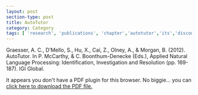 ```yaml
---
layout: post
section-type: post
title: AutoTutor
category: Category
tags: [ 'research', 'publications', 'chapter','autotutor','its','discourse','nlp','education' ]
---
```

Graesser, A. C., D’Mello, S., Hu, X., Cai, Z., Olney, A., & Morgan, B. (2012). AutoTutor. In P. McCarthy, & C. Boonthum-Denecke (Eds.), Applied Natural Language Processing: Identification, Investigation and Resolution (pp. 169-187). IGI Global. 

<object data="https://umdrive.memphis.edu/aolney/public/publications/draft_ANLP-AutoTutor-graesser-082710.pdf" type="application/pdf" width="100%" height="600px">
 
  <p>It appears you don't have a PDF plugin for this browser.
  No biggie... you can <a href="https://umdrive.memphis.edu/aolney/public/publications/draft_ANLP-AutoTutor-graesser-082710.pdf">click here to
  download the PDF file.</a></p>
  
</object>
